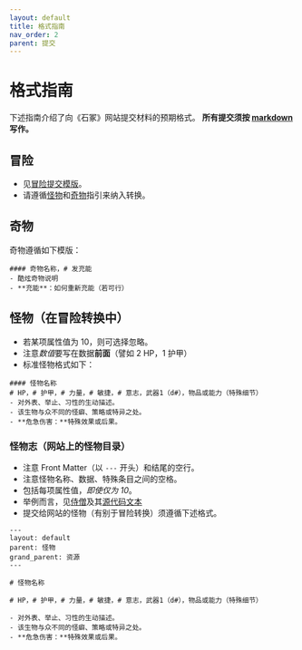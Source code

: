 ```yaml
---
layout: default
title: 格式指南
nav_order: 2
parent: 提交
---
```


# 格式指南

下述指南介绍了向《石冢》网站提交材料的预期格式。
**所有提交须按 [markdown](/submissions/submission-guide/#markdown) 写作。**

## 冒险
- 见[冒险提交模版](/submissions/adventure-conversions/#submission-template)。 
- 请遵循[怪物](#怪物)和[奇物](#奇物)指引来纳入转换。 

## 奇物
奇物遵循如下模版：
```
#### 奇物名称，# 发充能
- 酷炫奇物说明
- **充能**：如何重新充能（若可行）
```

## 怪物（在冒险转换中）
- 若某项属性值为 10，则可选择忽略。
- 注意*数值*要写在数据**前面**（譬如 2 HP，1 护甲）
- 标准怪物格式如下：

```
#### 怪物名称
# HP，# 护甲，# 力量，# 敏捷，# 意志，武器1（d#），物品或能力（特殊细节）
- 对外表、举止、习性的生动描述。
- 该生物与众不同的怪癖、策略或特异之处。
- **危急伤害：**特殊效果或后果。
```

### 怪物志（网站上的怪物目录）
- 注意 Front Matter（以 `---` 开头）和结尾的空行。
- 注意怪物名称、数据、特殊条目之间的空格。
- 包括每项属性值，*即使仅为 10*。
- 举例而言，见[侍僧](/resources/monsters/acolyte)及其[源代码文本](https://github.com/ZzNoah/cairn-cn/blob/main/resources/monsters/acolyte.md)
- 提交给网站的怪物（有别于冒险转换）须遵循下述格式。

```
---
layout: default
parent: 怪物
grand_parent: 资源
---

# 怪物名称

# HP，# 护甲，# 力量，# 敏捷，# 意志，武器1（d#），物品或能力（特殊细节）

- 对外表、举止、习性的生动描述。
- 该生物与众不同的怪癖、策略或特异之处。
- **危急伤害：**特殊效果或后果。

```
